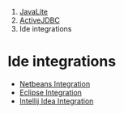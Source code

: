 <ol class=breadcrumb>
   <li><a href=/>JavaLite</a></li>
   <li><a href=/activejdbc>ActiveJDBC</a></li>
   <li class=active>Ide integrations</li>
</ol>
<div class=page-header>
   <h1>Ide integrations <small></small></h1>
</div>


* [Netbeans Integration](netbeansIntegration)
* [Eclipse Integration](eclipseIntegration)
* [Intellij Idea Integration ](intellij_idea_integration)

